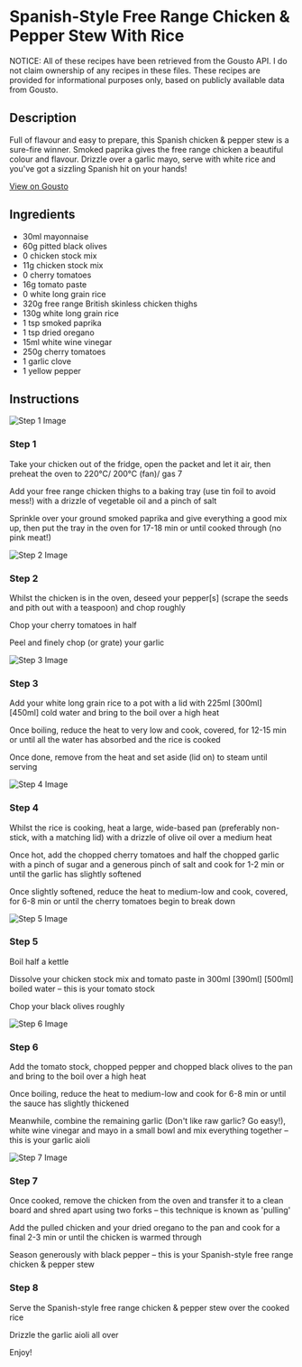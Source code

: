 # Spanish-Style Free Range Chicken & Pepper Stew With Rice

NOTICE: All of these recipes have been retrieved from the Gousto API. I do not claim ownership of any recipes in these files. These recipes are provided for informational purposes only, based on publicly available data from Gousto.

## Description

Full of flavour and easy to prepare, this Spanish chicken & pepper stew is a sure-fire winner. Smoked paprika gives the free range chicken a beautiful colour and flavour. Drizzle over a garlic mayo, serve with white rice and you've got a sizzling Spanish hit on your hands! 

[View on Gousto](https://www.gousto.co.uk/recipes/cookbook/spanish-style-free-range-chicken-pepper-stew-with-rice)

## Ingredients

- 30ml mayonnaise
- 60g pitted black olives
- 0 chicken stock mix
- 11g chicken stock mix
- 0 cherry tomatoes
- 16g tomato paste
- 0 white long grain rice
- 320g free range British skinless chicken thighs
- 130g white long grain rice
- 1 tsp smoked paprika
- 1 tsp dried oregano
- 15ml white wine vinegar
- 250g cherry tomatoes
- 1 garlic clove
- 1 yellow pepper

## Instructions

![Step 1 Image](https://production-media.gousto.co.uk/cms/recipe-step-image/step-1-18-1703077418294-x200.jpg)

### Step 1

Take your chicken out of the fridge, open the packet and let it air, then preheat the oven to 220°C/ 200°C (fan)/ gas 7

Add your free range chicken thighs to a baking tray (use tin foil to avoid mess!) with a drizzle of vegetable oil and a pinch of salt

Sprinkle over your ground smoked paprika and give everything a good mix up, then put the tray in the oven for 17-18 min or until cooked through (no pink meat!)

![Step 2 Image](https://production-media.gousto.co.uk/cms/recipe-step-image/step-2-19-1703077423599-x200.jpg)

### Step 2

Whilst the chicken is in the oven, deseed your pepper[s] (scrape the seeds and pith out with a teaspoon) and chop roughly

Chop your cherry tomatoes in half

Peel and finely chop (or grate) your garlic

![Step 3 Image](https://production-media.gousto.co.uk/cms/recipe-step-image/step-3-23-1703077429733-x200.jpg)

### Step 3

Add your white long grain rice to a pot with a lid with 225ml <span class="text-purple">[300ml]</span> <span class="text-danger">[450ml]</span> cold water and bring to the boil over a high heat

Once boiling, reduce the heat to very low and cook, covered, for 12-15 min or until all the water has absorbed and the rice is cooked

Once done, remove from the heat and set aside (lid on) to steam until serving

![Step 4 Image](https://production-media.gousto.co.uk/cms/recipe-step-image/step-4-18-1703077436152-x200.jpg)

### Step 4

Whilst the rice is cooking, heat a large, wide-based pan (preferably non-stick, with a matching lid) with a drizzle of olive oil over a medium heat

Once hot, add the chopped cherry tomatoes and half the chopped garlic with a pinch of sugar and a generous pinch of salt and cook for 1-2 min or until the garlic has slightly softened

Once slightly softened, reduce the heat to medium-low and cook, covered, for 6-8 min or until the cherry tomatoes begin to break down

![Step 5 Image](https://production-media.gousto.co.uk/cms/recipe-step-image/step-5-19-1703077442285-x200.jpg)

### Step 5

Boil half a kettle

Dissolve your chicken stock mix and tomato paste in 300ml <span class="text-purple">[390ml] </span><span class="text-danger">[500ml]</span> boiled water – this is your tomato stock

Chop your black olives roughly

![Step 6 Image](https://production-media.gousto.co.uk/cms/recipe-step-image/step-6-19-1703077448099-x200.jpg)

### Step 6

Add the tomato stock, chopped pepper and chopped black olives to the pan and bring to the boil over a high heat

Once boiling, reduce the heat to medium-low and cook for 6-8 min or until the sauce has slightly thickened

Meanwhile, combine the remaining garlic (Don't like raw garlic? Go easy!), white wine vinegar and mayo in a small bowl and mix everything together – this is your garlic aioli

![Step 7 Image](https://production-media.gousto.co.uk/cms/recipe-step-image/step-7-18-1703077454431-x200.jpg)

### Step 7

Once cooked, remove the chicken from the oven and transfer it to a clean board and shred apart using two forks – this technique is known as 'pulling'

Add the pulled chicken and your dried oregano to the pan and cook for a final 2-3 min or until the chicken is warmed through

Season generously with black pepper – this is your Spanish-style free range chicken & pepper stew

### Step 8

Serve the Spanish-style free range chicken & pepper stew over the cooked rice

Drizzle the garlic aioli all over

Enjoy!

